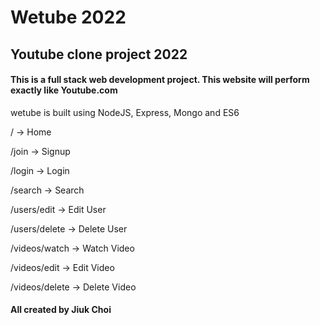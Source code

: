 # Wetube 2022

## Youtube clone project 2022

#### This is a full stack web development project. This website will perform exactly like Youtube.com

wetube is built using NodeJS, Express, Mongo and ES6

/ -> Home

/join -> Signup

/login -> Login

/search -> Search

/users/edit -> Edit User

/users/delete -> Delete User

/videos/watch -> Watch Video

/videos/edit -> Edit Video

/videos/delete -> Delete Video

#### All created by Jiuk Choi
